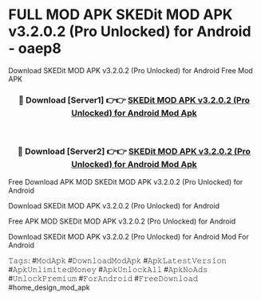 # FULL MOD APK SKEDit MOD APK v3.2.0.2 (Pro Unlocked) for Android - oaep8
Download SKEDit MOD APK v3.2.0.2 (Pro Unlocked) for Android Free Mod APK

<div align="center">
<h3>🔴 Download [Server1] 👉👉 <a href="https://apk-comot.site?title=SKEDit_MOD_APK_v3.2.0.2_(Pro_Unlocked)_for_Android">SKEDit MOD APK v3.2.0.2 (Pro Unlocked) for Android Mod Apk</a></h3><br>

<h3>🔴 Download [Server2] 👉👉 <a href="https://apk-comot.site?title=SKEDit_MOD_APK_v3.2.0.2_(Pro_Unlocked)_for_Android">SKEDit MOD APK v3.2.0.2 (Pro Unlocked) for Android Mod Apk</a></h3>
</div>


Free Download APK MOD SKEDit MOD APK v3.2.0.2 (Pro Unlocked) for Android

Download SKEDit MOD APK v3.2.0.2 (Pro Unlocked) for Android 

Free APK MOD SKEDit MOD APK v3.2.0.2 (Pro Unlocked) for Android 

Download SKEDit MOD APK v3.2.0.2 (Pro Unlocked) for Android Mod For Android

𝚃𝚊𝚐𝚜: #𝙼𝚘𝚍𝙰𝚙𝚔 #𝙳𝚘𝚠𝚗𝚕𝚘𝚊𝚍𝙼𝚘𝚍𝙰𝚙𝚔 #𝙰𝚙𝚔𝙻𝚊𝚝𝚎𝚜𝚝𝚅𝚎𝚛𝚜𝚒𝚘𝚗 #𝙰𝚙𝚔𝚄𝚗𝚕𝚒𝚖𝚒𝚝𝚎𝚍𝙼𝚘𝚗𝚎𝚢 #𝙰𝚙𝚔𝚄𝚗𝚕𝚘𝚌𝚔𝙰𝚕𝚕 #𝙰𝚙𝚔𝙽𝚘𝙰𝚍𝚜 #𝚄𝚗𝚕𝚘𝚌𝚔𝙿𝚛𝚎𝚖𝚒𝚞𝚖 #𝙵𝚘𝚛𝙰𝚗𝚍𝚛𝚘𝚒𝚍 #𝙵𝚛𝚎𝚎𝙳𝚘𝚠𝚗𝚕𝚘𝚊𝚍 #home_design_mod_apk
